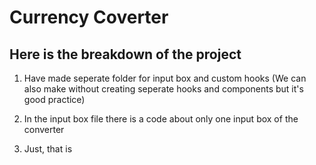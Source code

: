 # Currency Coverter 

## Here is the breakdown of the project

1. Have made seperate folder for input box and custom hooks  (We can also make without creating seperate hooks and components but it's good practice)

2. In the input box file there is a code about only one input box of the converter

3. Just, that is